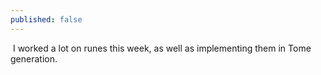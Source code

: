 ```yaml
---
published: false
---
```


![]()
I worked a lot on runes this week, as well as implementing them in Tome generation.

<!--excerpt-->